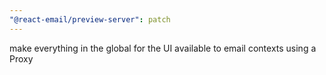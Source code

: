 ```yaml
---
"@react-email/preview-server": patch
---
```


make everything in the global for the UI available to email contexts using a Proxy
